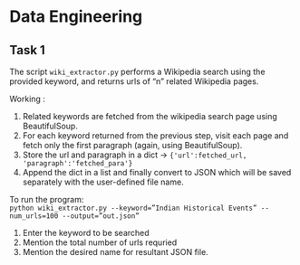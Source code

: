 # Data Engineering 

## Task 1 
The script `wiki_extractor.py` performs a Wikipedia search using the provided keyword, and returns urls of “n” related Wikipedia pages.

Working : 

1. Related keywords are fetched from the wikipedia search page using BeautifulSoup.
2. For each keyword returned from the previous step, visit each page and fetch only the first paragraph (again, using BeautifulSoup).
3. Store the url and paragraph in a dict -> `{'url':fetched_url, 'paragraph':'fetched_para'}`
4. Append the dict in a list and finally convert to JSON which will be saved separately with the user-defined file name. 


To run the program:
<br />
`python wiki_extractor.py --keyword=”Indian Historical Events” --num_urls=100 --output=”out.json”`
1. Enter the keyword to be searched
2. Mention the total number of urls requried
3. Mention the desired name for resultant JSON file.
